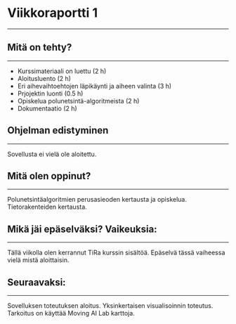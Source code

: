 # Viikkoraportti 1
----

## Mitä on tehty?
----

- Kurssimateriaali on luettu (2 h)
- Aloitusluento (2 h)
- Eri aihevaihtoehtojen läpikäynti ja aiheen valinta (3 h)
- Prjojektin luonti (0.5 h)
- Opiskelua polunetsintä-algoritmeista (2 h)
- Dokumentaatio (2 h)

## Ohjelman edistyminen
----

Sovellusta ei vielä ole aloitettu.

## Mitä olen oppinut?
----

Polunetsintäalgoritmien perusasieoden kertausta ja opiskelua. Tietorakenteiden kertausta.

## Mikä jäi epäselväksi? Vaikeuksia:
----

Tällä viikolla olen kerrannut TiRa kurssin sisältöä. Epäselvä tässä vaiheessa vielä mistä aloittaisin.

## Seuraavaksi:
----

Sovelluksen toteutuksen aloitus. Yksinkertaisen visualisoinnin toteutus. Tarkoitus on käyttää Moving AI Lab karttoja.

